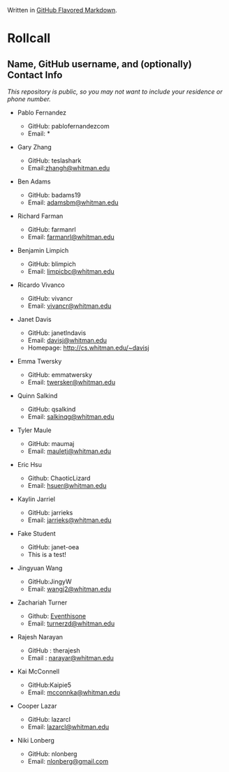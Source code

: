 
Written in [GitHub Flavored Markdown](https://help.github.com/articles/github-flavored-markdown).

Rollcall
========

Name, GitHub username, and (optionally) Contact Info
----------------------------------------------------

_This repository is public, so you may not want to include your residence or phone number._


* Pablo Fernandez
  * GitHub: pablofernandezcom
  * Email: *

* Gary Zhang
  * GitHub: teslashark
  * Email:zhangh@whitman.edu
 
* Ben Adams
  * GitHub: badams19
  * Email: adamsbm@whitman.edu

* Richard Farman
  * GitHub: farmanrl
  * Email: farmanrl@whitman.edu

* Benjamin Limpich
  * GitHub: blimpich
  * Email: limpicbc@whitman.edu

* Ricardo Vivanco
  * GitHub: vivancr
  * Email: vivancr@whitman.edu

* Janet Davis
  * GitHub: janetlndavis
  * Email: davisj@whitman.edu
  * Homepage: http://cs.whitman.edu/~davisj
  
* Emma Twersky
  * GitHub: emmatwersky
  * Email: twersker@whitman.edu
  
* Quinn Salkind
  * GitHub: qsalkind
  * Email: salkinqg@whitman.edu
  
* Tyler Maule
  * GitHub: maumaj
  * Email: mauletj@whitman.edu

* Eric Hsu
  * Github: ChaoticLizard
  * Email: hsuer@whitman.edu

* Kaylin Jarriel
  * GitHub: jarrieks
  * Email: jarrieks@whitman.edu

* Fake Student
  * GitHub: janet-oea
  * This is a test!

* Jingyuan Wang
  * GitHub:JingyW
  * Email: wangj2@whitman.edu
  
* Zachariah Turner
  * Github: [Eventhisone](https://github.com/Eventhisone)
  * Email: [turnerzd@whitman.edu](mailto:turnerzd@whitman.edu)

* Rajesh Narayan
    * GitHub : therajesh
    * Email : narayar@whitman.edu
  
* Kai McConnell
  * GitHub:Kaipie5
  * Email: mcconnka@whitman.edu

* Cooper Lazar
  * GitHub: lazarcl
  * Email: lazarcl@whitman.edu

* Niki Lonberg
  * GitHub: nlonberg
  * Email: nlonberg@gmail.com
